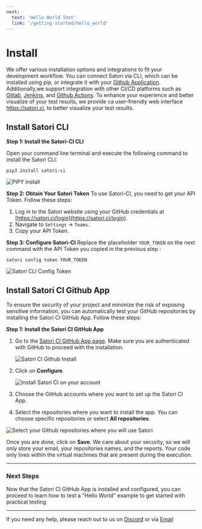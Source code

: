 ```yaml
---
next:
  text: 'Hello World Test'
  link: '/getting-started/hello_world'
---
```


# Install

We offer various installation options and integrations to fit your development workflow. You can connect Satori via CLI, which can be installed using pip, or integrate it with your [Github Application](../modes/ci/github.md). Additionally,we support integration with other CI/CD platforms such as  [Gitlab](../modes/ci/gitlab.md), [Jenkins](../modes/ci/jenkins.md), and [Github Actions](../modes/ci/action.md). To enhance your experience and better visualize of your test results, we provide ca user-friendly web interface <https://satori.ci>, to better visualize your test results.

## Install Satori CLI
**Step 1: Install the Satori-CI CLI**

Open your command line terminal and execute the following command to install the Satori CLI:

```console
pip3 install satori-ci
```

![PiPY install](img/install_1.png)

**Step 2: Obtain Your Satori Token**
To use Satori-CI, you need to get your API Token. Follow these steps:

1. Log in to the Satori website using your GitHub credentials at [https://satori.ci/login](https://satori.ci/login).
2. Navigate to `Settings` -> `Teams`.
3. Copy your API Token.

**Step 3: Configure Satori-CI**
Replace the placeholder `YOUR_TOKEN` on the next command with the API Token you copied in the previous step :

```console
satori config token YOUR_TOKEN
```

![Satori CLI Config Token](img/install_2.png)

## Install Satori CI Github App

To ensure the security of your project and minimize the risk of exposing sensitive information, you can automatically test your GitHub repositories by installing the Satori CI GitHub App. Follow these steps:

**Step 1: Install the Satori CI GitHub App**

1. Go to the [Satori CI GitHub App page](https://github.com/apps/satorici). Make sure you are authenticated with GitHub to proceed with the installation.
   
   ![Satori CI Github Install](../modes/ci/img/github_1.png)
   
2. Click on **Configure**.
   
   ![Install Satori CI on your account](../modes/ci/img/github_2.png)

3. Choose the GitHub accounts where you want to set up the Satori CI App.
4. Select the repositories where you want to install the app. You can choose specific repositories or select **All repositories**.
   
  ![Select your Github repositories where you will use Satori](../modes/ci/img/github_3.png)

Once you are done, click on **Save**. We care about your security, so we will only store your email, your repositories names, and the reports. Your code only lives within the virtual machines that are present during the execution.

---
### Next Steps

Now that the Satori CI GitHub App is installed and configured, you can proceed to learn how to test a "Hello World" example to get started with practical testing

---

If you need any help, please reach out to us on [Discord](https://discord.gg/NJHQ4MwYtt) or via [Email](mailto:support@satori-ci.com)
